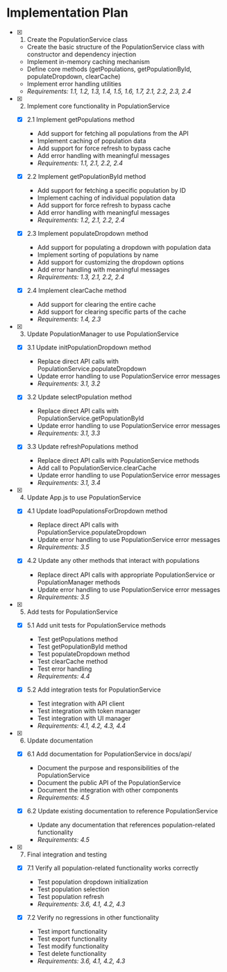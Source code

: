 # Implementation Plan

- [x] 1. Create the PopulationService class
  - Create the basic structure of the PopulationService class with constructor and dependency injection
  - Implement in-memory caching mechanism
  - Define core methods (getPopulations, getPopulationById, populateDropdown, clearCache)
  - Implement error handling utilities
  - _Requirements: 1.1, 1.2, 1.3, 1.4, 1.5, 1.6, 1.7, 2.1, 2.2, 2.3, 2.4_

- [x] 2. Implement core functionality in PopulationService
  - [x] 2.1 Implement getPopulations method
    - Add support for fetching all populations from the API
    - Implement caching of population data
    - Add support for force refresh to bypass cache
    - Add error handling with meaningful messages
    - _Requirements: 1.1, 2.1, 2.2, 2.4_

  - [x] 2.2 Implement getPopulationById method
    - Add support for fetching a specific population by ID
    - Implement caching of individual population data
    - Add support for force refresh to bypass cache
    - Add error handling with meaningful messages
    - _Requirements: 1.2, 2.1, 2.2, 2.4_

  - [x] 2.3 Implement populateDropdown method
    - Add support for populating a dropdown with population data
    - Implement sorting of populations by name
    - Add support for customizing the dropdown options
    - Add error handling with meaningful messages
    - _Requirements: 1.3, 2.1, 2.2, 2.4_

  - [x] 2.4 Implement clearCache method
    - Add support for clearing the entire cache
    - Add support for clearing specific parts of the cache
    - _Requirements: 1.4, 2.3_

- [x] 3. Update PopulationManager to use PopulationService
  - [x] 3.1 Update initPopulationDropdown method
    - Replace direct API calls with PopulationService.populateDropdown
    - Update error handling to use PopulationService error messages
    - _Requirements: 3.1, 3.2_

  - [x] 3.2 Update selectPopulation method
    - Replace direct API calls with PopulationService.getPopulationById
    - Update error handling to use PopulationService error messages
    - _Requirements: 3.1, 3.3_

  - [x] 3.3 Update refreshPopulations method
    - Replace direct API calls with PopulationService methods
    - Add call to PopulationService.clearCache
    - Update error handling to use PopulationService error messages
    - _Requirements: 3.1, 3.4_

- [x] 4. Update App.js to use PopulationService
  - [x] 4.1 Update loadPopulationsForDropdown method
    - Replace direct API calls with PopulationService.populateDropdown
    - Update error handling to use PopulationService error messages
    - _Requirements: 3.5_

  - [x] 4.2 Update any other methods that interact with populations
    - Replace direct API calls with appropriate PopulationService or PopulationManager methods
    - Update error handling to use PopulationService error messages
    - _Requirements: 3.5_

- [x] 5. Add tests for PopulationService
  - [x] 5.1 Add unit tests for PopulationService methods
    - Test getPopulations method
    - Test getPopulationById method
    - Test populateDropdown method
    - Test clearCache method
    - Test error handling
    - _Requirements: 4.4_

  - [x] 5.2 Add integration tests for PopulationService
    - Test integration with API client
    - Test integration with token manager
    - Test integration with UI manager
    - _Requirements: 4.1, 4.2, 4.3, 4.4_

- [x] 6. Update documentation
  - [x] 6.1 Add documentation for PopulationService in docs/api/
    - Document the purpose and responsibilities of the PopulationService
    - Document the public API of the PopulationService
    - Document the integration with other components
    - _Requirements: 4.5_

  - [x] 6.2 Update existing documentation to reference PopulationService
    - Update any documentation that references population-related functionality
    - _Requirements: 4.5_

- [x] 7. Final integration and testing
  - [x] 7.1 Verify all population-related functionality works correctly
    - Test population dropdown initialization
    - Test population selection
    - Test population refresh
    - _Requirements: 3.6, 4.1, 4.2, 4.3_

  - [x] 7.2 Verify no regressions in other functionality
    - Test import functionality
    - Test export functionality
    - Test modify functionality
    - Test delete functionality
    - _Requirements: 3.6, 4.1, 4.2, 4.3_